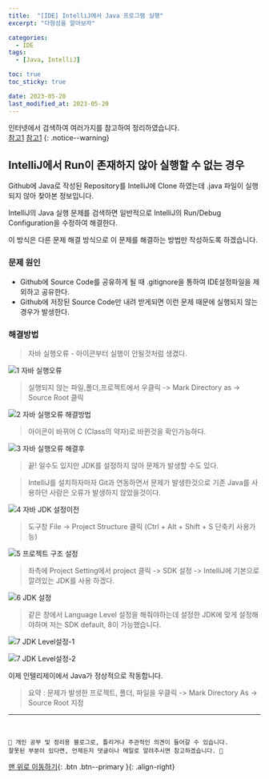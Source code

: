 ```yaml
---
title:  "[IDE] IntelliJ에서 Java 프로그램 실행"
excerpt: "다형성을 알아보자"

categories:
  - IDE
tags:
  - [Java, IntelliJ]

toc: true
toc_sticky: true

date: 2023-05-20
last_modified_at: 2023-05-20
---
```


인터넷에서 검색하여 여러가지를 참고하여 정리하였습니다.    
[참고1](https://nesoy.github.io/articles/2018-05/Intellij-Cannot-Run-Main)
[참고1](https://stackoverflow.com/questions/30923909/unable-to-run-java-code-with-intellij-idea)
{: .notice--warning}


## IntelliJ에서 Run이 존재하지 않아 실행할 수 없는 경우

Github에 Java로 작성된 Repository를 IntelliJ에 Clone 하였는데 .java 파일이 실행되지 않아 찾아본 정보입니다.

IntelliJ의 Java 실행 문제를 검색하면 일반적으로 IntelliJ의 Run/Debug Configuration을 수정하여 해결한다. 

이 방식은 다른 문제 해결 방식으로 이 문제를 해결하는 방법만 작성하도록 하겠습니다.

### 문제 원인
- Github에 Source Code를 공유하게 될 때 .gitignore을 통하여 IDE설정파일을 제외하고 공유한다.
- Github에 저장된 Source Code만 내려 받게되면 이런 문제 때문에 실행되지 않는 경우가 발생한다.

### 해결방법 

> 자바 실행오류 - 아이콘부터 실행이 안될것처럼 생겼다.

  ![1 자바 실행오류](https://github.com/hwet-j/hwet-j.github.io/assets/81364742/4ff4fcb5-44b6-487d-a610-296747afbdc1)

> 실행되지 않는 파일,폴더,프로젝트에서 우클릭 -> Mark Directory as -> Source Root 클릭

  ![2 자바 실행오류 해결방법](https://github.com/hwet-j/hwet-j.github.io/assets/81364742/3c380c6a-38c2-4759-82b6-e0f015ce8a9b)

> 아이콘이 바뀌어 C (Class의 약자)로 바뀐것을 확인가능하다.

  ![3 자바 실행오류 해결후](https://github.com/hwet-j/hwet-j.github.io/assets/81364742/de4e8ce3-595f-4755-b3d8-2a09cb0b0720)

> 끝! 일수도 있지만 JDK를 설정하지 않아 문제가 발생할 수도 있다.

> IntelliJ를 설치하자마자 Git과 연동하면서 문제가 발생한것으로 기존 Java를 사용하던 사람은 오류가 발생하지 않았을것이다.

  ![4 자바 JDK 설정이전](https://github.com/hwet-j/hwet-j.github.io/assets/81364742/7ff16c87-0b87-442f-b429-83aa801b3609)

> 도구창 File -> Project Structure 클릭 (Ctrl + Alt + Shift + S 단축키 사용가능)

  ![5 프로젝트 구조 설정](https://github.com/hwet-j/hwet-j.github.io/assets/81364742/65ccc9b4-ba65-448e-a29b-9ee7fc2bd4e4)

> 좌측에 Project Setting에서 project 클릭 -> SDK 설정 -> IntelliJ에 기본으로 깔려있는 JDK를 사용 하겠다. 

  ![6 JDK 설정](https://github.com/hwet-j/hwet-j.github.io/assets/81364742/18a19186-881c-4ad7-bdb4-67e3b62d4863)

> 같은 창에서 Language Level 설정을 해줘야하는데 설정한 JDK에 맞게 설정해야하며 저는 SDK default, 8이 가능했습니다.

  ![7  JDK Level설정-1](https://github.com/hwet-j/hwet-j.github.io/assets/81364742/891e387b-c35e-4d9d-ad5b-3a89042b9bed)

  ![7  JDK Level설정-2](https://github.com/hwet-j/hwet-j.github.io/assets/81364742/33fa89f6-536b-4988-b069-0b52f2a3cc9f)

이제 인텔리제이에서 Java가 정상적으로 작동합니다.

> 요약 : 문제가 발생한 프로젝트, 폴더, 파일을 우클릭 -> Mark Directory As -> Source Root 지정 



***
<br>
    
    📢 개인 공부 및 정리용 블로그로, 틀리거나 주관적인 의견이 들어갈 수 있습니다.
    잘못된 부분이 있다면, 언제든지 댓글이나 메일로 알려주시면 참고하겠습니다. 🔔

[맨 위로 이동하기](#){: .btn .btn--primary }{: .align-right}